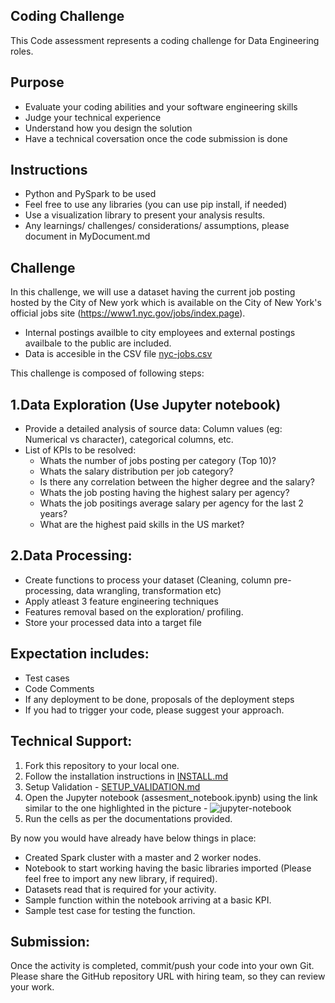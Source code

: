 Coding Challenge
--
This Code assessment represents a coding challenge for Data Engineering roles.

Purpose
--
- Evaluate your coding abilities and your software engineering skills
- Judge your technical experience
- Understand how you design the solution 
- Have a technical coversation once the code submission is done

Instructions
-- 
- Python and PySpark to be used
- Feel free to use any libraries (you can use pip install, if needed)
- Use a visualization library to present your analysis results.
- Any learnings/ challenges/ considerations/ assumptions, please document in MyDocument.md
 
Challenge 
--
In this challenge, we will use a dataset having the current job posting hosted by the City of New york which is available on the City of New York's official jobs site (https://www1.nyc.gov/jobs/index.page).

- Internal postings availble to city employees and external postings availbale to the public are included. 
- Data is accesible in the CSV file [nyc-jobs.csv](https://github.com/projectforyou/project1/dataset/nyc-jobs.csv)

This challenge is composed of following steps: 

1.Data Exploration (Use Jupyter notebook)
--
- Provide a detailed analysis of source data: Column values (eg: Numerical vs character), categorical columns, etc. 
- List of KPIs to be resolved:
  - Whats the number of jobs posting per category (Top 10)? 
  - Whats the salary distribution per job category? 
  - Is there any correlation between the higher degree and the salary?
  - Whats the job posting having the highest salary per agency? 
  - Whats the job positings average salary per agency for the last 2 years? 
  - What are the highest paid skills in the US market? 

2.Data Processing: 
-- 
- Create functions to process your dataset (Cleaning, column pre-processing, data wrangling, transformation etc) 
- Apply atleast 3 feature engineering techniques 
- Features removal based on the exploration/ profiling.
- Store your processed data into a target file

Expectation includes: 
--
- Test cases 
- Code Comments 
- If any deployment to be done, proposals of the deployment steps
- If you had to trigger your code, please suggest your approach. 

Technical Support:
--
1. Fork this repository to your local one.
2. Follow the installation instructions in [INSTALL.md](https://github.com/projectforyou/project1/blob/main/INSTALL.md)
3. Setup Validation - [SETUP_VALIDATION.md](https://github.com/projectforyou/project1/blob/main/SETUP_VALIDATION.md)
4. Open the Jupyter notebook (assesment_notebook.ipynb) using the link similar to the one highlighted in the picture - ![jupyter-notebook](https://github.com/projectforyou/project1/blob/main/docker-compose.png)
5. Run the cells as per the documentations provided. 

By now you would have already have below things in place:

- Created Spark cluster with a master and 2 worker nodes.
- Notebook to start working having the basic libraries imported (Please feel free to import any new library, if required). 
- Datasets read that is required for your activity.
- Sample function within the notebook arriving at a basic KPI.
- Sample test case for testing the function. 

Submission:
-- 
Once the activity is completed, commit/push your code into your own Git. Please share the GitHub repository URL with hiring team, so they can review your work.

